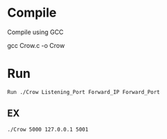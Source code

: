 

# Compile

Compile using GCC

gcc Crow.c -o Crow 


# Run

    Run ./Crow Listening_Port Forward_IP Forward_Port

## EX

    ./Crow 5000 127.0.0.1 5001 


